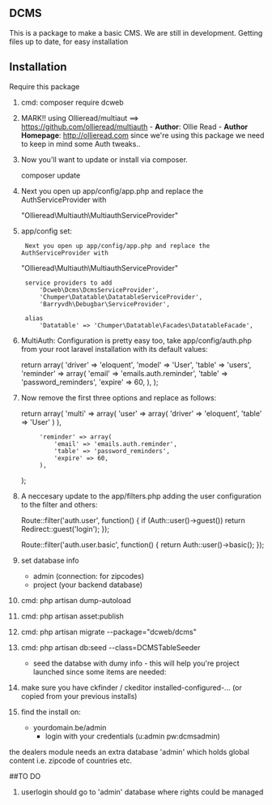 ## DCMS

This is a package to make a basic CMS.
We are still in development. Getting files up to date, for easy installation


## Installation

Require this package 

1. cmd:  composer require 
          dcweb

2. MARK!! using Ollieread/multiaut ==> https://github.com/ollieread/multiauth
		- **Author**: Ollie Read 
		- **Author Homepage**: http://ollieread.com
		since we're using this package we need to keep in mind some Auth tweaks..

3. Now you'll want to update or install via composer.

    composer update

4. Next you open up app/config/app.php and replace the AuthServiceProvider with

    "Ollieread\Multiauth\MultiauthServiceProvider"


5. app/config set:

		Next you open up app/config/app.php and replace the AuthServiceProvider with

    "Ollieread\Multiauth\MultiauthServiceProvider"
		
		
		service providers to add
			'Dcweb\Dcms\DcmsServiceProvider',
			'Chumper\Datatable\DatatableServiceProvider',
			'Barryvdh\Debugbar\ServiceProvider',	
		
		alias
			'Datatable' => 'Chumper\Datatable\Facades\DatatableFacade',

6. MultiAuth: Configuration is pretty easy too, take app/config/auth.php from your root laravel installation with its default values:

    return array(
			'driver' => 'eloquent',
			'model' => 'User',
			'table' => 'users',
			'reminder' => array(
				'email' => 'emails.auth.reminder',
				'table' => 'password_reminders',
				'expire' => 60,
			),
		);

7. Now remove the first three options and replace as follows:

    return array(
				'multi' => array(
						'user' => array(
								'driver' => 'eloquent',
								'table' => 'User'
						)
				),
	
			'reminder' => array(
				'email' => 'emails.auth.reminder',
				'table' => 'password_reminders',
				'expire' => 60,
			),
	);

8. A neccesary update to the app/filters.php adding the user configuration to the filter and others:
	
	Route::filter('auth.user', function()
	{
		if (Auth::user()->guest()) return Redirect::guest('login');
	});
	
	
	Route::filter('auth.user.basic', function()
	{
		return Auth::user()->basic();
	});
		
9. set database info
	- admin (connection: for zipcodes)
	- project (your backend database)

10. cmd: php artisan dump-autoload

11. cmd: php artisan asset:publish

12. cmd: php artisan migrate --package="dcweb/dcms" 

13. cmd: php artisan db:seed --class=DCMSTableSeeder
    - seed the databse with dumy info - this will help you're project launched since some items are needed: 

14. make sure you have ckfinder / ckeditor installed-configured-... (or copied from your previous installs)

15. find the install on:
    - yourdomain.be/admin
		- login with your credentials (u:admin pw:dcmsadmin)
		
the dealers module needs an extra database 'admin' which holds global content i.e. zipcode of countries etc.

##TO DO
1. userlogin should go to 'admin' database where rights could be managed
